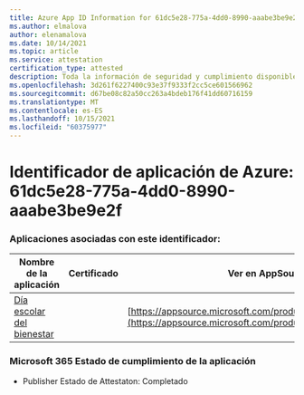 ```yaml
---
title: Azure App ID Information for 61dc5e28-775a-4dd0-8990-aaabe3be9e2f
ms.author: elmalova
author: elenamalova
ms.date: 10/14/2021
ms.topic: article
ms.service: attestation
certification_type: attested
description: Toda la información de seguridad y cumplimiento disponible para 61dc5e28-775a-4dd0-8990-aaabe3be9e2f.
ms.openlocfilehash: 3d261f6227400c93e37f9333f2cc5ce601566962
ms.sourcegitcommit: d67be08c82a50cc263a4bdeb176f41dd60716159
ms.translationtype: MT
ms.contentlocale: es-ES
ms.lasthandoff: 10/15/2021
ms.locfileid: "60375977"
---
```

# <a name="azure-app-id-61dc5e28-775a-4dd0-8990-aaabe3be9e2f"></a>Identificador de aplicación de Azure: 61dc5e28-775a-4dd0-8990-aaabe3be9e2f


### <a name="apps-associated-with-this-id"></a>Aplicaciones asociadas con este identificador:
| **Nombre de la aplicación** | **Certificado** | **Ver en AppSource** |
|--------------|---------------|-----------------------|
| [Día escolar del bienestar](https://docs.microsoft.com/microsoft-365-app-certification/forward/WA200001430) |  | [https://appsource.microsoft.com/product/office/WA200001430](https://appsource.microsoft.com/product/office/WA200001430) |

### <a name="microsoft-365-app-compliance-status"></a>Microsoft 365 Estado de cumplimiento de la aplicación
- Publisher Estado de Attestaton: Completado
